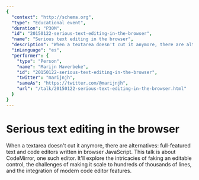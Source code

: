 ```yaml
---
{
  "context": "http://schema.org",
  "type": "Educational event",
  "duration": "P30M",
  "id": "20150122-serious-text-editing-in-the-browser",
  "name": "Serious text editing in the browser",
  "description": "When a textarea doesn't cut it anymore, there are alternatives: full-featured text and code editors written in browser JavaScript. This talk is about CodeMirror, one such editor. It'll explore the intricacies of faking an editable control, the challenges of making it scale to hundreds of thousands of lines, and the integration of modern code editor features.",
  "inLanguage": "es",
  "performer": {
    "type": "Person",
    "name": "Marijn Haverbeke",
    "id": "20150122-serious-text-editing-in-the-browser",
    "twitter": "marijnjh",
    "sameAs": "https://twitter.com/@marijnjh",
    "url": "/talk/20150122-serious-text-editing-in-the-browser.html"
  }
}
---
```

# Serious text editing in the browser

When a textarea doesn't cut it anymore, there are alternatives: full-featured text and code editors written in browser JavaScript. This talk is about CodeMirror, one such editor. It'll explore the intricacies of faking an editable control, the challenges of making it scale to hundreds of thousands of lines, and the integration of modern code editor features.